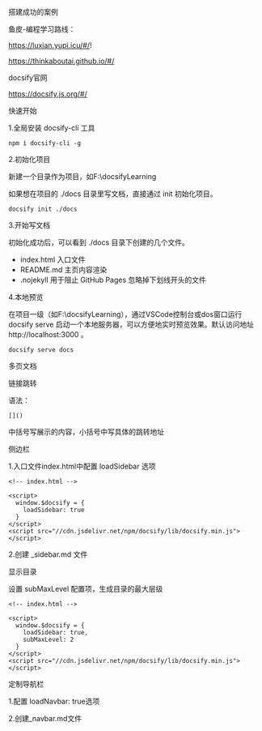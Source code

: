 搭建成功的案例

鱼皮-编程学习路线：

https://luxian.yupi.icu/#/!

https://thinkaboutai.github.io/#/

docsify官网

https://docsify.js.org/#/



快速开始

1.全局安装 docsify-cli 工具

    npm i docsify-cli -g

2.初始化项目

新建一个目录作为项目，如F:\docsifyLearning



如果想在项目的 ./docs 目录里写文档，直接通过 init 初始化项目。

    docsify init ./docs

3.开始写文档

初始化成功后，可以看到 ./docs 目录下创建的几个文件。

- index.html 入口文件
- README.md 主页内容渲染
- .nojekyll 用于阻止 GitHub Pages 忽略掉下划线开头的文件

4.本地预览

在项目一级（如F:\docsifyLearning），通过VSCode控制台或dos窗口运行docsify serve 启动一个本地服务器，可以方便地实时预览效果。默认访问地址 http://localhost:3000 。

    docsify serve docs

多页文档

链接跳转

语法：

    []()



中括号写展示的内容，小括号中写具体的跳转地址

侧边栏

1.入口文件index.html中配置 loadSidebar 选项

    <!-- index.html -->
    
    <script>
      window.$docsify = {
        loadSidebar: true
      }
    </script>
    <script src="//cdn.jsdelivr.net/npm/docsify/lib/docsify.min.js"></script>

2.创建 _sidebar.md 文件

显示目录

设置 subMaxLevel 配置项，生成目录的最大层级

    <!-- index.html -->
    
    <script>
      window.$docsify = {
        loadSidebar: true,
        subMaxLevel: 2
      }
    </script>
    <script src="//cdn.jsdelivr.net/npm/docsify/lib/docsify.min.js"></script>

定制导航栏



1.配置 loadNavbar: true选项

2.创建_navbar.md文件
